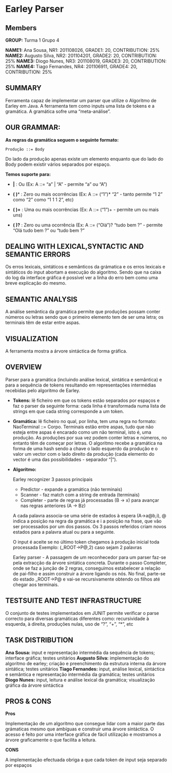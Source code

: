 Earley Parser
=============


Members
-------
**GROUP:** Turma 1 Grupo 4

**NAME1:** Ana Sousa, NR1: 201108026, GRADE1: 20, CONTRIBUTION: 25%
**NAME2:** Augusto Silva, NR2: 201104201, GRADE2: 20, CONTRIBUTION: 25%
**NAME3:** Diogo Nunes, NR3: 201108019, GRADE3: 20, CONTRIBUTION: 25%
**NAME4:** Tiago Fernandes, NR4: 201106911, GRADE4: 20, CONTRIBUTION: 25%

SUMMARY
-------

Ferramenta capaz de implementar um parser que utilize o Algoritmo de Earley em Java. A ferramenta tem como inputs uma lista de tokens e a gramática. A gramática sofre uma “meta-análise”.

OUR GRAMMAR:
------------

**As regras da gramática seguem o seguinte formato:**

    Produção ::= Body

Do lado da produção apenas existe um elemento enquanto que do lado do Body podem existir vários separados por espaço. 

**Temos suporte para:**
 

 - **|**  : Ou (Ex: A ::= “a” | “A”     - permite “a” ou “A”)

 - **( )*** : Zero ou mais ocorrências (Ex: A ::= (“1”)* “2”     - tanto permite “1 2” como “2” como “1 1 1 2”, etc)
 - **( )+** : Uma ou mais ocorrências (Ex: A ::= (“1”)+     - permite um ou mais uns)
 - **( )?** : Zero ou uma ocorrência (Ex: A ::= (“Olá”)? “tudo bem ?”     - permite “Olá tudo bem ?” ou “tudo bem ?”

DEALING WITH LEXICAL,SYNTACTIC AND SEMANTIC ERRORS
---------------------------------------------------

Os erros lexicais, sintáticos e semânticos da grámatica e os erros lexicais e sintáticos do input abortam a execução do algoritmo.
Sendo que na caixa do log da interface gráfica é possível ver a linha do erro bem como uma breve explicação do mesmo.

SEMANTIC ANALYSIS
------------------

A análise semântica da gramática permite que produções possam conter números ou letras sendo que o primeiro elemento tem de ser uma letra; os terminais têm de estar entre aspas.

VISUALIZATION
--------------

A ferramenta mostra a árvore sintáctica de forma gráfica.

OVERVIEW
--------

Parser para a gramática (incluindo análise lexical, sintática e semântica) e para a sequência de tokens resultando em representações intermédias recebidas pelo algoritmo de Earley.

 - **Tokens:** lê ficheiro em que os tokens estão separados por espaços e
   faz o parser da seguinte forma: cada linha é transformada numa lista
   de strings em que cada string corresponde a um token.
 - **Gramática:** lê ficheiro no qual, por linha, tem uma regra no formato:
   NaoTerminal ::= Corpo. Terminais estão entre aspas, tudo que não
   esteja entre aspas é encarado como um não terminal, isto é, uma
   produção. As produções por sua vez podem conter letras e números, no
   entanto têm de começar por letras. O algoritmo recebe a gramática na
   forma de uma hash sendo a chave o lado esquerdo da produção e o valor
   um vector com o lado direito da produção (cada elemento do vector é
   uma das possibilidades - separador “|”).
 - **Algoritmo:** 
   
   Earley recognizer 3 passos principais
   	- Predictor - expande a gramática (não terminais)
   	- Scanner - faz match com a string de entrada (terminais)
   	- Completer - parte de regras já processadas (B -> x) para avançar nas regras anteriores (A -> Bz)
   
   A cada palavra associa-se uma série de estados à espera (A->a@b,i), 
   @ indica a posição na regra da gramática e i a posição na frase, que
   vão ser processados por um dos passos. Os 3 passos referidos criam
   novos estados para a palavra atual ou para a seguinte.
   
   O input é aceite se no último token chegamos à produção inicial toda
   processada Exemplo: (_ROOT->P@,2) caso sejam 2 palavras
   
   Earley parser - A passagem de um reconhecedor para um parser faz-se
   pela extracção da árvore sintática concreta. Durante o passo
   Completer, onde se faz a junção de 2 regras, conseguimos estabelecer
   a relação de pai-filho e assim construir a árvore ligando os nós. No
   final, parte-se do estado _ROOT->P@ e vai-se recursivamente obtendo
   os filhos até chegar aos terminais.

TESTSUITE AND TEST INFRASTRUCTURE
------------------------------------

O conjunto de testes implementados em JUNIT permite verificar o parse correcto para diversas gramáticas diferentes como: recursividade à esquerda, à direita, produções nulas, uso de “?”, “+”, “*”, etc

TASK DISTRIBUTION
-----------------

**Ana Sousa:** input  e representação intermédia da sequência de tokens; interface gráfica; testes unitários
**Augusto Silva:** implementação do algoritmo de earley; criação e preenchimento da estrutura interna da árvore sintática; testes unitários
**Tiago Fernandes:** input, análise lexical, sintáctica e semântica e representação intermédia da gramática; testes unitários
**Diogo Nunes:** input, leitura e análise lexical da gramática; visualização gráfica da árvore sintáctica

PROS & CONS
-----
**Pros**

Implementação de um algoritmo que consegue lidar com a maior parte das grámaticas mesmo que ambíguas e construir uma árvore sintáctica. O acesso é feito por uma interface gráfica de fácil utilização e mostramos a árvore graficamente o que facilita a leitura.

**CONS**

A implementação efectuada obriga a que cada token de input seja separado por espaços
